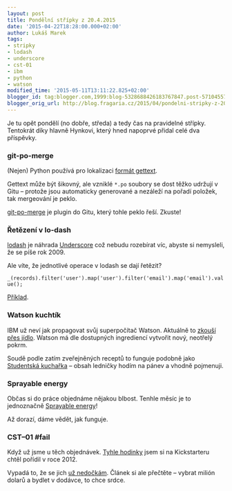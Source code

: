 ```yaml
---
layout: post
title: Pondělní střípky z 20.4.2015
date: '2015-04-22T18:28:00.000+02:00'
author: Lukáš Marek
tags:
- stripky
- lodash
- underscore
- cst-01
- ibm
- python
- watson
modified_time: '2015-05-11T13:11:22.825+02:00'
blogger_id: tag:blogger.com,1999:blog-5328688426183767847.post-5710455784489276737
blogger_orig_url: http://blog.fragaria.cz/2015/04/pondelni-stripky-z-2042015.html
---
```


Je tu opět pondělí (no dobře, středa) a tedy čas na pravidelné střípky.
Tentokrát díky hlavně Hynkovi, který hned napoprvé přidal celé dva
příspěvky.

### git-po-merge

(Nejen) Python používá pro lokalizaci [formát
gettext](http://en.wikipedia.org/wiki/Gettext).

Gettext může být šikovný, ale vzniklé `*.po` soubory se dost těžko
udržují v Gitu – protože jsou automaticky generované a nezáleží na
pořadí položek, tak mergeování je peklo.

[git-po-merge](https://www.npmjs.com/package/git-po-merge) je plugin do
Gitu, který tohle peklo řeší. Zkuste\!

### Řetězení v lo-dash

[lodash](https://lodash.com/) je náhrada
[Underscore](http://underscorejs.org/) což nebudu rozebírat víc, abyste
si nemysleli, že se píše rok 2009.

Ale víte, že jednotlivé operace v lodash se dají
řetězit?

`_(records).filter('user').map('user').filter('email').map('email').value();`

[Příklad](http://jsfiddle.net/eyvy22kr/1/).

### Watson kuchtík

IBM už neví jak propagovat svůj superpočítač Watson. Aktuálně to [zkouší
přes jídlo](https://www.ibmchefwatson.com/). Watson má dle dostupných
ingrediencí vytvořit nový, neotřelý pokrm.

Soudě podle zatím zveřejněných receptů to funguje podobně jako
[Studentská
kuchařka](http://www.studentskakucharka.cz/?recept=648-pizza-raz-dva-tri)
– obsah ledničky hodím na pánev a vhodně pojmenuji.

### Sprayable energy

Občas si do práce objednáme nějakou blbost. Tenhle měsíc je to
jednoznačně [Sprayable
energy](http://sprayable.co/products/sprayable-energy/)\!

Až dorazí, dáme vědět, jak funguje.

### CST–01 \#fail

Když už jsme u těch objednávek. [Tyhle
hodinky](https://www.kickstarter.com/projects/1655017763/cst-01-the-worlds-thinnest-watch/description)
jsem si na Kickstarteru chtěl pořídil v roce 2012.

Vypadá to, že se jich [už
nedočkám](https://www.kickstarter.com/projects/1655017763/cst-01-the-worlds-thinnest-watch/posts/1203110?ref=backer_project_update).
Článek si ale přečtěte – vybrat milión dolarů a bydlet v dodávce, to
chce srdce.
